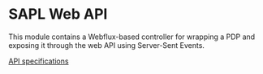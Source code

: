 # SAPL Web API

This module contains a Webflux-based controller for wrapping a PDP and exposing it through the web API using Server-Sent Events.

[API specifications](https://sapl.io/docs/sapl-reference.html#http-server-sent-events-api)

